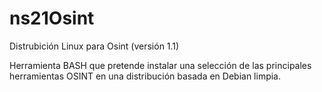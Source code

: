 # ns21Osint

Distrubición Linux para Osint (versión 1.1)

Herramienta BASH que pretende instalar una selección de las principales herramientas OSINT en una distribución basada en Debian limpia.


